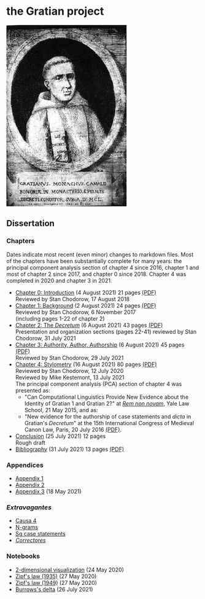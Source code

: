 # the Gratian project

![Gratian](img/Gratian.jpg)

## Dissertation

### Chapters

Dates indicate most recent (even minor) changes to markdown files.
Most of the chapters have been substantially complete for many
years: the principal component analysis section of chapter 4 since
2016, chapter 1 and most of chapter 2 since 2017, and chapter 0
since 2018. Chapter 4 was completed in 2020 and chapter 3 in 2021.

- [Chapter 0: Introduction](Chapter0/chapter0.markdown) (4 August 2021) 21 pages [(PDF)](Chapter0/chapter0.pdf)\
Reviewed by Stan Chodorow, 17 August 2018
- [Chapter 1: Background](Chapter1/chapter1.markdown) (2 August 2021) 24 pages [(PDF)](Chapter1/chapter1.pdf)\
Reviewed by Stan Chodorow, 6 November 2017\
(including pages 1-22 of chapter 2)
- [Chapter 2: The *Decretum*](Chapter2/chapter2.markdown) (6 August 2021) 43 pages [(PDF)](Chapter2/chapter2.pdf)\
Presentation and organization sections (pages 22-41) reviewed by Stan Chodorow, 31 July 2021
- [Chapter 3: Authority, Author, Authorship](Chapter3/chapter3.markdown) (6 August 2021) 45 pages [(PDF)](Chapter3/chapter3.pdf)\
Reviewed by Stan Chodorow, 29 July 2021
- [Chapter 4: Stylometry](Chapter4/chapter4.markdown) (16 August 2021) 80 pages [(PDF)](Chapter4/chapter4.pdf)\
Reviewed by Stan Chodorow, 12 July 2020\
Reviewed by Mike Kestemont, 13 July 2021\
The principal component analysis (PCA) section of chapter 4 was presented as:
  - "Can Computational Linguistics Provide New Evidence about the
  Identity of Gratian 1 and Gratian 2?" at
  [*Rem non novam*](https://sites.google.com/site/remnonnovam/),
  Yale Law School, 21 May 2015, and as:
  - "New evidence for the authorship of case statements and *dicta*
  in Gratian's *Decretum*" at the
  15th International Congress of Medieval Canon Law, Paris, 20 July 2016
  [(PDF)](Talks/ICMCL.pdf).
- [Conclusion](Conclusion/conclusion.markdown) (25 July 2021) 12 pages\
Rough draft
- [Bibliography](bib/biblio.markdown) (31 July 2021) 13 pages [(PDF)](bib/biblio.pdf)

### Appendices

- [Appendix 1](Appendix/appendix1.markdown)
- [Appendix 2](Appendix/appendix2.markdown)
- [Appendix 3](Appendix/appendix3.markdown) (18 May 2021)

### *Extravagantes*

- [Causa 4](Extra/causa4.markdown)
- [N-grams](Extra/n-grams.markdown)
- [Sg case statements](Extra/sg.markdown)
- [*Correctores*](Extra/correctores.markdown)

### Notebooks

- [2-dimensional visualization](Notebooks/Burrows/Visualization.ipynb) (24 May 2020)
- [Zipf's law (1935)](Notebooks/Zipf/Zipf35.ipynb) (27 May 2020)
- [Zipf's law (1949)](Notebooks/Zipf/Zipf49.ipynb) (27 May 2020)
- [Burrows's delta](Notebooks/Burrows/Burrows.ipynb) (26 July 2021)
